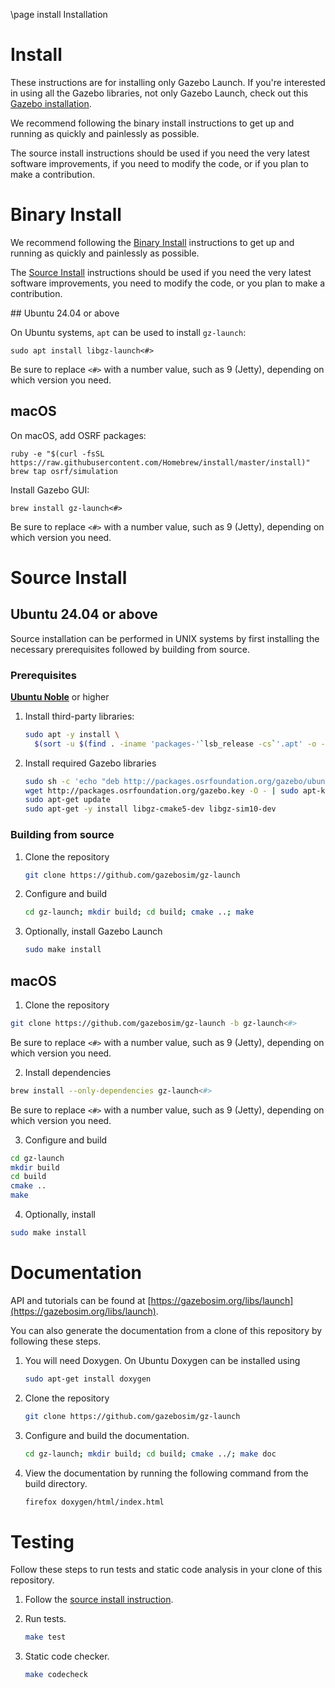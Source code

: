 \page install Installation

# Install

These instructions are for installing only Gazebo Launch. If you're interested
in using all the Gazebo libraries, not only Gazebo Launch, check out this
[Gazebo installation](https://gazebosim.org/docs/latest/install).

We recommend following the binary install instructions to get up and running as
quickly and painlessly as possible.

The source install instructions should be used if you need the very latest
software improvements, if you need to modify the code, or if you plan to make a
contribution.

# Binary Install

We recommend following the [Binary Install](#binary-install) instructions to get up and running as quickly and painlessly as possible.

The [Source Install](#source-install) instructions should be used if you need the very latest software improvements, you need to modify the code, or you plan to make a contribution.

## Ubuntu 24.04 or above

On Ubuntu systems, `apt` can be used to install `gz-launch`:

```
sudo apt install libgz-launch<#>
```

Be sure to replace `<#>` with a number value, such as 9 (Jetty), depending on
which version you need.

## macOS

On macOS, add OSRF packages:
  ```
  ruby -e "$(curl -fsSL https://raw.githubusercontent.com/Homebrew/install/master/install)"
  brew tap osrf/simulation
  ```

Install Gazebo GUI:
  ```
  brew install gz-launch<#>
  ```

Be sure to replace `<#>` with a number value, such as 9 (Jetty), depending on
which version you need.

# Source Install


## Ubuntu 24.04 or above

Source installation can be performed in UNIX systems by first installing the
necessary prerequisites followed by building from source.

### Prerequisites

**[Ubuntu Noble](http://releases.ubuntu.com/24.04/)** or higher

1. Install third-party libraries:

    ```sh
    sudo apt -y install \
      $(sort -u $(find . -iname 'packages-'`lsb_release -cs`'.apt' -o -iname 'packages.apt' | grep -v '/\.git/') | sed '/gz\|sdf/d' | tr '\n' ' ')
    ```

1. Install required Gazebo libraries

    ```sh
    sudo sh -c 'echo "deb http://packages.osrfoundation.org/gazebo/ubuntu-stable `lsb_release -cs` main" > /etc/apt/sources.list.d/gazebo-stable.list'
    wget http://packages.osrfoundation.org/gazebo.key -O - | sudo apt-key add -
    sudo apt-get update
    sudo apt-get -y install libgz-cmake5-dev libgz-sim10-dev
    ```

### Building from source

1. Clone the repository

    ```sh
    git clone https://github.com/gazebosim/gz-launch
    ```

2. Configure and build

    ```sh
    cd gz-launch; mkdir build; cd build; cmake ..; make
    ```

3. Optionally, install Gazebo Launch

    ```sh
    sudo make install
    ```

## macOS

1. Clone the repository

  ```sh
  git clone https://github.com/gazebosim/gz-launch -b gz-launch<#>
  ```

  Be sure to replace `<#>` with a number value, such as 9 (Jetty), depending on
  which version you need.

2. Install dependencies

  ```sh
  brew install --only-dependencies gz-launch<#>
  ```

  Be sure to replace `<#>` with a number value, such as 9 (Jetty), depending on
  which version you need.

3. Configure and build

  ```sh
  cd gz-launch
  mkdir build
  cd build
  cmake ..
  make
  ```

4. Optionally, install

  ```sh
  sudo make install
  ```

# Documentation

API and tutorials can be found at [https://gazebosim.org/libs/launch](https://gazebosim.org/libs/launch).

You can also generate the documentation from a clone of this repository by following these steps.

1. You will need Doxygen. On Ubuntu Doxygen can be installed using

    ```sh
    sudo apt-get install doxygen
    ```

2. Clone the repository

    ```sh
    git clone https://github.com/gazebosim/gz-launch
    ```

3. Configure and build the documentation.

    ```sh
    cd gz-launch; mkdir build; cd build; cmake ../; make doc
    ```

4. View the documentation by running the following command from the build directory.

    ```sh
    firefox doxygen/html/index.html
    ```

# Testing

Follow these steps to run tests and static code analysis in your clone of this repository.

1. Follow the [source install instruction](#source-install).

2. Run tests.

    ```sh
    make test
    ```

3. Static code checker.

    ```sh
    make codecheck
    ```
